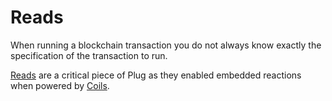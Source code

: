 # Reads

When running a blockchain transaction you do not always know exactly the specification of the transaction to run.

[Reads](#reads) are a critical piece of Plug as they enabled embedded reactions when powered by [Coils](./coils).
